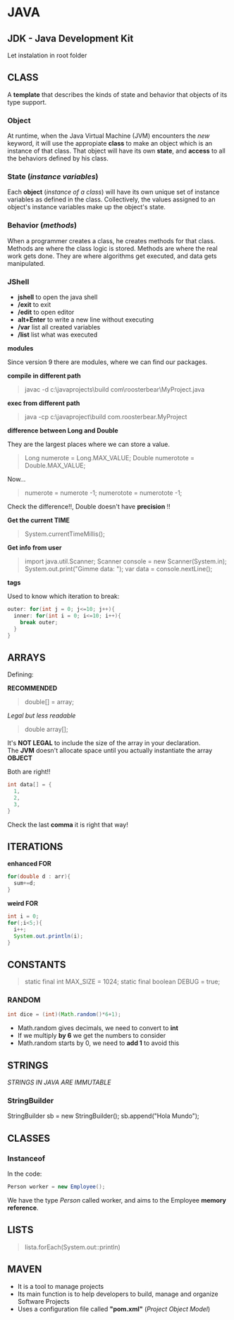 # JAVA

## JDK - Java Development Kit

Let instalation in root folder <br/>


## CLASS

A __template__ that describes the kinds of state and behavior that objects of its type support. <br/>


### Object

At runtime, when the Java Virtual Machine (JVM) encounters the _new_ keyword, it will use the appropiate __class__ to make an object which is an instance of that class. That object will have its own __state__, and __access__ to all the behaviors defined by his class. <br/>


### State (_instance variables_)

Each __object__ (_instance of a class_) will have its own unique set of instance variables as defined in the class. Collectively, the values assigned to an object's instance variables make up the object's state. <br/>


### Behavior (_methods_)

When a programmer creates a class, he creates methods for that class. Methods are where the class logic is stored. Methods are where the real work gets done. They are where algorithms get executed, and data gets manipulated.


### JShell

* __jshell__ to open the java shell
* __/exit__ to exit
* __/edit__ to open editor
* __alt+Enter__ to write a new line without executing
* __/var__ list all created variables
* __/list__ list what was executed


__modules__ <br/>

Since version 9 there are modules, where we can find our packages. <br/>

__compile in different path__ <br/>

>javac -d c:\javaprojects\build com\roosterbear\MyProject.java

__exec from different path__ <br/>

>java -cp c:\javaproject\build com.roosterbear.MyProject

__difference between Long and Double__ <br/>

They are the largest places where we can store a value. <br/>

>Long numerote = Long.MAX_VALUE;
>Double numerotote = Double.MAX_VALUE;

Now... <br/>
> numerote = numerote -1;
> numerotote = numerotote -1;

Check the difference!!, Double doesn't have __precision__ !! <br/>


__Get the current TIME__ <br/>

>System.currentTimeMillis();

__Get info from user__ <br/>

>import java.util.Scanner;
>Scanner console = new Scanner(System.in);
>System.out.print("Gimme data: ");
>var data = console.nextLine();

__tags__

Used to know which iteration to break:

```java
outer: for(int j = 0; j<=10; j++){
  inner: for(int i = 0; i<=10; i++){
    break outer;
  } 
}
```

## ARRAYS

Defining: <br/>

__RECOMMENDED__ <br/>
>double[] = array;

_Legal but less readable_ <br/>
>double array[];

It's __NOT LEGAL__ to include the size of the array in your declaration. <br/>
The __JVM__ doesn't  allocate space until you actually instantiate the array __OBJECT__ <br/>


Both are right!! <br/>

```java
int data[] = {
  1,
  2,
  3,
}
```

Check the last __comma__ it is right that way! <br/>


## ITERATIONS

__enhanced FOR__ <br/>

```java
for(double d : arr){
  sum+=d;
}
```

__weird FOR__ <br/>

```java
int i = 0;
for(;i<5;){
  i++;
  System.out.println(i);
}
```

## CONSTANTS

>static final int MAX_SIZE = 1024;
>static final boolean DEBUG = true;

### RANDOM

```java
int dice = (int)(Math.random()*6+1);
```

* Math.random gives decimals, we need to convert to __int__
* If we multiply __by 6__ we get the numbers to consider
* Math.random starts by 0, we need to __add 1__ to avoid this


## STRINGS

_STRINGS IN JAVA ARE IMMUTABLE_ <br/>

### StringBuilder

StringBuilder sb = new StringBuilder();
sb.append("Hola Mundo");




## CLASSES




### Instanceof

In the code:

```java
Person worker = new Employee();
```
We have the type _Person_ called worker, and aims to the Employee __memory reference__. <br/>






## LISTS

>lista.forEach(System.out::println)







## MAVEN

* It is a tool to manage projects
* Its main function is to help developers to build, manage and organize Software Projects
* Uses a configuration file called __"pom.xml"__ (_Project Object Model_)